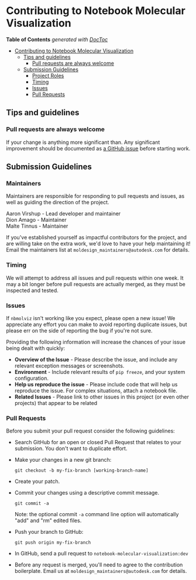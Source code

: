 # Contributing to Notebook Molecular Visualization


<!-- START doctoc generated TOC please keep comment here to allow auto update -->
<!-- DON'T EDIT THIS SECTION, INSTEAD RE-RUN doctoc TO UPDATE -->
**Table of Contents**  *generated with [DocToc](https://github.com/thlorenz/doctoc)*

- [Contributing to Notebook Molecular Visualization](#contributing-to-notebook-molecular-visualization)
    - [Tips and guidelines](#tips-and-guidelines)
        - [Pull requests are always welcome](#pull-requests-are-always-welcome)
    - [Submission Guidelines](#submission-guidelines)
        - [Project Roles](#project-roles)
        - [Timing](#timing)
        - [Issues](#issues)
        - [Pull Requests](#pull-requests)

<!-- END doctoc generated TOC please keep comment here to allow auto update -->

<!-- to generate: npm install doctoc: doctoc --gitlab --maxlevel 3 CONTRIBUTING.md-->



## Tips and guidelines

### Pull requests are always welcome

If your change is anything more significant than. Any significant improvement should be
documented as [a GitHub issue](https://github.com/autodesk/notebook-molecular-visualization/issues) before
starting work.


## Submission Guidelines

### Maintainers
Maintainers are responsible for responding to pull requests and issues, as well as guiding the direction of the project.

Aaron Virshup - Lead developer and maintainer<br>
Dion Amago - Maintainer<br>
Malte Tinnus - Maintainer

If you've established yourself as impactful contributors for the project, and are willing take on the extra work, we'd love to have your help maintaining it! Email the maintainers list at `moldesign_maintainers@autodesk.com` for details.

### Timing

We will attempt to address all issues and pull requests within one week. It may a bit longer before pull requests are actually merged, as they must be inspected and tested. 

### Issues

If `nbmolviz` isn't working like you expect, please open a new issue! We appreciate any effort you can make to avoid reporting duplicate issues, but please err on the side of reporting the bug if you're not sure.

Providing the following information will increase the chances of your issue being dealt with quickly:

* **Overview of the Issue** - Please describe the issue, and include any relevant exception messages or screenshots.
* **Environment** - Include relevant results of `pip freeze`, and your system configuration.
* **Help us reproduce the issue** - Please include code that will help us reproduce the issue. For complex situations, attach a notebook file.
* **Related Issues** - Please link to other issues in this project (or even other projects) that appear to be related 

### Pull Requests

Before you submit your pull request consider the following guidelines:

* Search GitHub for an open or closed Pull Request that relates to your submission. You don't want to duplicate effort.
* Make your changes in a new git branch:

     ```shell
     git checkout -b my-fix-branch [working-branch-name]
     ```

* Create your patch.
* Commit your changes using a descriptive commit message.

     ```shell
     git commit -a
     ```
  Note: the optional commit `-a` command line option will automatically "add" and "rm" edited files.

* Push your branch to GitHub:

    ```shell
    git push origin my-fix-branch
    ```

* In GitHub, send a pull request to `notebook-molecular-visualization:dev`
* Before any request is merged, you'll need to agree to the contribution boilerplate. Email us at `moldesign_maintainers@autodesk.com` for details. 
